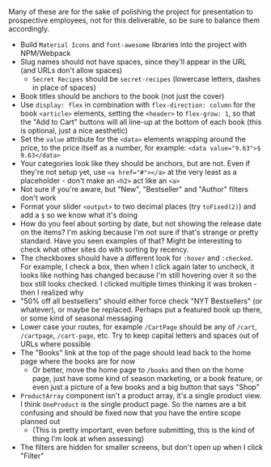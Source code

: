 Many of these are for the sake of polishing the project for presentation to prospective employees, not for this deliverable, so be sure to balance them accordingly.

- Build `Material Icons` and `font-awesome` libraries into the project with NPM/Webpack
- Slug names should not have spaces, since they'll appear in the URL (and URLs don't allow spaces)
   - `Secret Recipes` should be `secret-recipes` (lowercase letters, dashes in place of spaces)
- Book titles should be anchors to the book (not just the cover)
- Use `display: flex` in combination with `flex-direction: column` for the book `<article>` elements, setting the `<header>` to `flex-grow: 1`, so that the "Add to Cart" buttons will all line-up at the bottom of each book (this is optional, just a nice aesthetic)
- Set the `value` attribute for the `<data>` elements wrapping around the price, to the price itself as a number, for example: `<data value="9.63">$ 9.63</data>`
- Your categories look like they should be anchors, but are not. Even if they're not setup yet, use `<a href="#"></a>` at the very least as a placeholder - don't make an `<h2>` act like an `<a>`
- Not sure if you're aware, but "New", "Bestseller" and "Author" filters don't work
- Format your slider `<output>` to two decimal places (try `toFixed(2)`) and add a `$` so we know what it's doing
- How do you feel about sorting by date, but not showing the release date on the items? I'm asking because I'm not sure if that's strange or pretty standard. Have you seen examples of that? Might be interesting to check what other sites do with sorting by recency.
- The checkboxes should have a different look for `:hover` and `:checked`. For example, I check a box, then when I click again later to uncheck, it looks like nothing has changed because I'm still hovering over it so the box still looks checked. I clicked multiple times thinking it was broken - then I realized why
- "50% off all bestsellers" should either force check "NYT Bestsellers" (or whatever), or maybe be replaced. Perhaps put a featured book up there, or some kind of seasonal messaging
- Lower case your routes, for example `/CartPage` should be any of `/cart`, `/cartpage`, `/cart-page`, etc. Try to keep capital letters and spaces out of URLs where possible
- The "Books" link at the top of the page should lead back to the home page where the books are for now
   - Or better, move the home page to `/books` and then on the home page, just have some kind of season marketing, or a book feature, or even just a picture of a few books and a big button that says "Shop"
- `ProductArray` component isn't a product array, it's a single product view. I think `OneProduct` is the single product page. So the names are a bit confusing and should be fixed now that you have the entire scope planned out 
   - (This is pretty important, even before submitting, this is the kind of thing I'm look at when assessing)
- The filters are hidden for smaller screens, but don't open up when I click "Filter"
